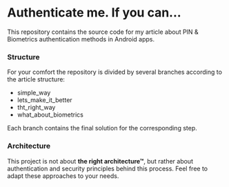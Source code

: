 # Authenticate me. If you can...
This repository contains the source code for my article about PIN & Biometrics authentication methods in Android apps.

### Structure 
For your comfort the repository is divided by several branches according to the article structure:  
* simple_way
* lets_make_it_better
* tht_right_way
* what_about_biometrics

Each branch contains the final solution for the corresponding step.

### Architecture
This project is not about **the right architecture&#8482;**, but rather about authentication and security principles behind this process. Feel free to adapt these approaches to your needs. 
